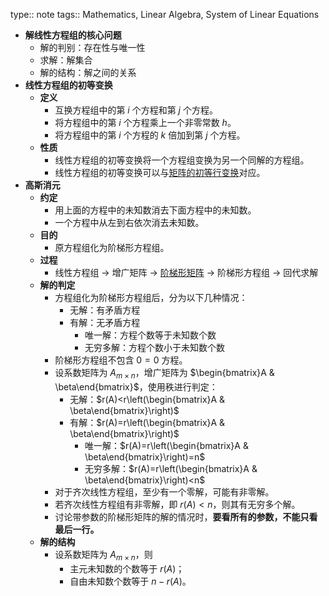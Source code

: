 type:: note
tags:: Mathematics, Linear Algebra, System of Linear Equations

- **解线性方程组的核心问题**
  - 解的判别：存在性与唯一性
  - 求解：解集合
  - 解的结构：解之间的关系
- **线性方程组的初等变换**
  - **定义**
    - 互换方程组中的第 $i$ 个方程和第 $j$ 个方程。
    - 将方程组中的第 $i$ 个方程乘上一个非零常数 $h$。
    - 将方程组中的第 $i$ 个方程的 $k$ 倍加到第 $j$ 个方程。
  - **性质**
    - 线性方程组的初等变换将一个方程组变换为另一个同解的方程组。
    - 线性方程组的初等变换可以与[矩阵的初等行变换](((6507bc9d-0bb9-45a3-8500-6c764fed8d3d)))对应。
- **高斯消元**
  - **约定**
    - 用上面的方程中的未知数消去下面方程中的未知数。
    - 一个方程中从左到右依次消去未知数。
  - **目的**
    - 原方程组化为阶梯形方程组。
  - **过程**
    - 线性方程组 $\rightarrow$ 增广矩阵 $\rightarrow$ [阶梯形矩阵](((6502c97f-525b-4903-8149-9d6ed1fac8c1))) $\rightarrow$ 阶梯形方程组 $\rightarrow$ 回代求解
  - **解的判定**
    - 方程组化为阶梯形方程组后，分为以下几种情况：
      - 无解：有矛盾方程
      - 有解：无矛盾方程
        - 唯一解：方程个数等于未知数个数
        - 无穷多解：方程个数小于未知数个数
    - 阶梯形方程组不包含 $0=0$ 方程。
    - 设系数矩阵为 $A_{m\times n}$，增广矩阵为 $\begin{bmatrix}A & \beta\end{bmatrix}$，使用秩进行判定：
      - 无解：$r(A)<r\left(\begin{bmatrix}A & \beta\end{bmatrix}\right)$
      - 有解：$r(A)=r\left(\begin{bmatrix}A & \beta\end{bmatrix}\right)$
        - 唯一解：$r(A)=r\left(\begin{bmatrix}A & \beta\end{bmatrix}\right)=n$
        - 无穷多解：$r(A)=r\left(\begin{bmatrix}A & \beta\end{bmatrix}\right)<n$
    - 对于齐次线性方程组，至少有一个零解，可能有非零解。
    - 若齐次线性方程组有非零解，即 $r(A)<n$，则其有无穷多个解。
    - 讨论带参数的阶梯形矩阵的解的情况时，**要看所有的参数，不能只看最后一行。**
  - **解的结构**
    - 设系数矩阵为 $A_{m\times n}$，则
      - 主元未知数的个数等于 $r(A)$；
      - 自由未知数个数等于 $n-r(A)$。
